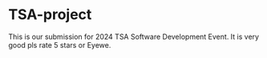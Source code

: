 # TSA-project

This is our submission for 2024 TSA Software Development Event. It is very good pls rate 5 stars or Eyewe.
